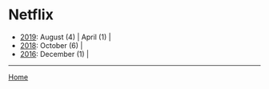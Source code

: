 # Netflix

  * [2019](./netflix-2019.md): 
      August (4) | 
      April (1) | 
  * [2018](./netflix-2018.md): 
      October (6) | 
  * [2016](./netflix-2016.md): 
      December (1) | 

----

[Home](../)
